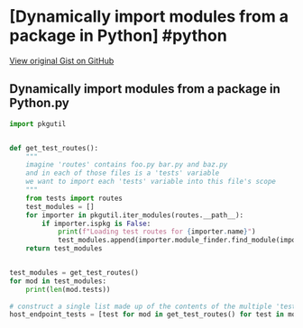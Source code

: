 # [Dynamically import modules from a package in Python] #python

[View original Gist on GitHub](https://gist.github.com/Integralist/92a6e96aa4757365e1f4b7460ffd1bd8)

## Dynamically import modules from a package in Python.py

```python
import pkgutil


def get_test_routes():
	"""
    imagine 'routes' contains foo.py bar.py and baz.py
    and in each of those files is a 'tests' variable
    we want to import each 'tests' variable into this file's scope
    """
    from tests import routes
    test_modules = []
    for importer in pkgutil.iter_modules(routes.__path__):
        if importer.ispkg is False:
            print(f"Loading test routes for {importer.name}")
            test_modules.append(importer.module_finder.find_module(importer.name).load_module(importer.name))
    return test_modules


test_modules = get_test_routes()
for mod in test_modules:
    print(len(mod.tests))
    
# construct a single list made up of the contents of the multiple 'tests' lists
host_endpoint_tests = [test for mod in get_test_routes() for test in mod.tests]
```

